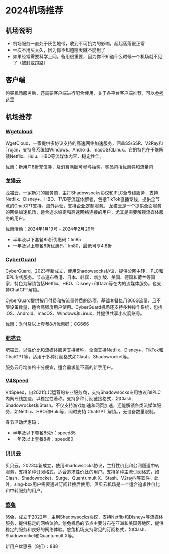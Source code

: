 # 2024机场推荐

## 机场说明

- 机场服务一直处于灰色地带，收到不可抗力的影响，起起落落很正常
- 一次不用买太久，因为你不知道哪天就不能用了
- 如果经常需要科学上网，备用很重要，因为你不知道什么时候一个机场就不见了（被封或跑路）


## 客户端

购买机场服务后，还需要客户端进行配合使用，关于各平台客户端推荐，可以[参考这里](https://findladders.com/clients/)


## 机场推荐

### [Wgetcloud](https://invite.wgetcloud.ltd/auth/register?code=O3eIYb)

WgetCloud，一家提供多协议支持的高速网络加速服务，涵盖SS/SSR、V2Ray和Trojan，支持多系统如Windows、Android、macOS和Linux。它的特色在于能解锁Netflix、Hulu、HBO等流媒体内容，稳定性佳。

优惠：新用户8折充值券，及消费满额可参与抽奖，奖品包括优惠券和流量包


### [龙猫云](https://lmspeedapp.com/#/register?code=1YZa193W)

龙猫云，一家新兴的服务商，主打Shadowsocks协议和IPLC全专线服务，支持Netflix、Disney+、HBO、TVB等流媒体解锁，包括TikTok直播专线，提供全节点的ChatGPT支持。海外运营，支持企业定制服务。
龙猫云是一个提供全面服务的网络加速机场，适合追求稳定和高速网络连接的用户，尤其是需要解锁流媒体服务的用户。

优惠活动：2024年1月19号 – 2024年2月29号
- 半年及以下套餐85折优惠码：lm85
- 一年及以上套餐8折优惠码：lm80，最低可享4.8折


### [CyberGuard](https://cyberguard.top/#/register?code=EZAP4XL1)

CyberGuard，2023年新成立，使用Shadowsocks协议，提供公网中转、IPLC和IEPL专线服务。节点遍布香港、日本、韩国、新加坡、美国、德国和荷兰等国家，特色为解锁包括Netflix、HBO、Disney+和Dazn等在内的流媒体服务。也支持ChatGPT解锁。

CyberGuard提供按月付费和按流量付费的选项，基础套餐每月360G流量，且不限设备数量，适合高强度用户使用。CyberGuard机场还支持多种操作系统，包括iOS、Android、macOS、Windows和Linux，并提供共享小火箭账号。

优惠：季付及以上套餐8折优惠码：CG666


### [肥猫云](https://fccfweb20240126.fatcatcf.com/#/register?code=HbQKJawX)

肥猫云，以性价比和流媒体服务支持著称，全面支持Netflix、Disney+、TikTok和ChatGPT等，适用于多种订阅格式如Clash、Shadowrocket等。

服务云月均价格十分便宜，适合需求量不高的新手用户。


### [V4Speed](https://v4web20240126.v4speed.xyz/#/register?code=6bYp0tpY)

V4Speed，自2021年起运营的专业服务商，支持Shadowsocks专用协议和IPLC内网专线加速，以稳定性著称。支持多种订阅链接格式，如Clash、Shadowrocket和Stash。不仅支持游戏加速和网页加速，还能解锁各类流媒体服务，如Netflix、HBO和Hulu等，同时支持 ChatGPT 解锁。，无设备数量限制。

春节活动优惠码：
- 半年及以下套餐85折：speed85
- 一年及以上套餐8折：speed80


### [贝贝云](https://beibeicloud.shop/#/register?code=nIZVvQr5)

贝贝云，2023年新成立，使用Shadowsocks协议，主打性价比和公网隧道中转服务，支持多种订阅格式，适合追求性价比的用户。支持多种主流订阅格式，如Clash、Shadowrocket、Surge、Quantumult X、Stash、V2rayN等软件。此外，sing-box用户需要通过订阅转换后使用。贝贝云机场是一个适合追求性价比和中转服务的用户。


### [悠兔](https://youtunice.com/?path=register&code=GBl5dvoh)

悠兔，成立于2022年，主用Shadowsocks协议，支持Netflix和Disney+等流媒体服务，提供稳定的网络体验。悠兔机场的节点主要分布在亚洲和美国等地区，提供稳定的服务和良好的网络体验。悠兔机场支持常见的订阅格式，如Clash、Shadowrocket和Quantumult X等。

新用户优惠券（8折）：888
